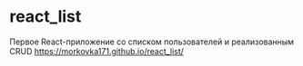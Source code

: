 # react_list
Первое React-приложение со списком пользователей и реализованным CRUD
https://morkovka171.github.io/react_list/
